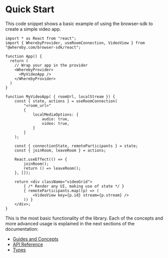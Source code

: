 # Quick Start

This code snippet shows a basic example of using the browser-sdk to create a simple video app.

```tsx
import * as React from "react";
import { WherebyProvider, useRoomConnection, VideoView } from "@whereby.com/browser-sdk/react";

function App() {
  return (
    // Wrap your app in the provider
    <WherebyProvider>
      <MyVideoApp />
    </WherebyProvider>
  )
}

function MyVideoApp( { roomUrl, localStream }) {
    const { state, actions } = useRoomConnection(
        "<room_url>"
        {
            localMediaOptions: {
                audio: true,
                video: true,
            }
        }
    );

    const { connectionState, remoteParticipants } = state;
    const { joinRoom, leaveRoom } = actions;
    
    React.useEffect(() => {
        joinRoom();
        return () => leaveRoom();
    }, []);

    return <div className="videoGrid">
        { /* Render any UI, making use of state */ }
        { remoteParticipants.map((p) => (
            <VideoView key={p.id} stream={p.stream} />
        )) }
    </div>;
}
```

This is the most basic functionality of the library. Each of the concepts and more advanced usage is explained in the next sections of the documentation:

* [Guides and Concepts](../guides-and-concepts/)
* [API Reference](../api-reference/)
* [Types](../types.md)

